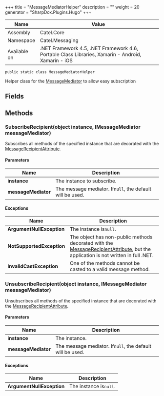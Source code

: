 

+++
title = "MessageMediatorHelper" 
description = ""
weight = 20
generator = "SharpDox.Plugins.Hugo"
+++

Name|Value
---|---
Assembly|Catel.Core
Namespace|Catel.Messaging
Available on|.NET Framework 4.5, .NET Framework 4.6, Portable Class Libraries, Xamarin - Android, Xamarin - iOS

```
public static class MessageMediatorHelper
```

Helper class for the [MessageMediator](#) to allow easy subscription

## Fields

## Methods

### SubscribeRecipient(object instance, IMessageMediator messageMediator)

Subscribes all methods of the specified instance that are decorated with the [MessageRecipientAttribute](#).

#### Parameters

Name|Description
---|---
**instance**|The instance to subscribe.
**messageMediator**|The message mediator. If`null`, the default will be used.

#### Exceptions

Name|Description
---|---
**ArgumentNullException**|The instance is`null`.
**NotSupportedException**|The object has non-public methods decorated with the [MessageRecipientAttribute](#), but the application is not written in full .NET.
**InvalidCastException**|One of the methods cannot be casted to a valid message method.

### UnsubscribeRecipient(object instance, IMessageMediator messageMediator)

Unsubscribes all methods of the specified instance that are decorated with the [MessageRecipientAttribute](#).

#### Parameters

Name|Description
---|---
**instance**|The instance.
**messageMediator**|The message mediator. If`null`, the default will be used.

#### Exceptions

Name|Description
---|---
**ArgumentNullException**|The instance is`null`.

